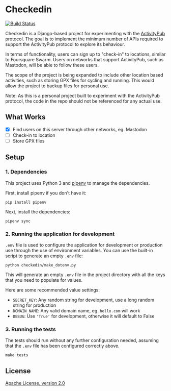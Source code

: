 # Checkedin

[![Build Status](https://travis-ci.org/victorneo/checkedin.svg?branch=master)](https://travis-ci.org/victorneo/checkedin)

Checkedin is a Django-based project for experimenting with the [ActivityPub][1]
protocol. The goal is to implement the minimum number of APIs required to
support the ActivityPub protocol to explore its behaviour.

In terms of functionality, users can sign up to "check-in" to locations,
similar to Foursquare Swarm. Users on networks that support ActivityPub, such
as Mastodon, will be able to follow these users.

The scope of the project is being expanded to include other location based
activities, such as storing GPX files for cycling and running. This would allow
the project to backup files for personal use.

Note: As this is a personal project built to experiment with the ActivityPub protocol,
the code in the repo should not be referenced for any actual use.

## What Works

- [x] Find users on this server through other networks, eg. Mastodon
- [ ] Check-in to location
- [ ] Store GPX files

## Setup

### 1. Dependencies

This project uses Python 3 and [pipenv][2] to manage the dependencies.

First, install pipenv if you don't have it:

```
pip install pipenv
```

Next, install the dependencies:

```
pipenv sync
```

### 2. Running the application for development

`.env` file is used to configure the application for development or production
use through the use of environment variables. You can use the built-in script
to generate an empty `.env` file:

```
python checkedin/make_dotenv.py
```

This will generate an empty `.env` file in the project directory with all the keys
that you need to populate for values.

Here are some recommended value settings:

- `SECRET_KEY`: Any random string for development, use a long random string for production
- `DOMAIN_NAME`: Any valid domain name, eg. `hello.com` will work
- `DEBUG`: Use `'True'` for development, otherwise it will default to False


### 3. Running the tests

The tests should run without any further configuration needed, assuming that
the `.env` file has been configured correctly above.

```
make tests
```

## License

[Apache License, version 2.0](LICENSE.md)


[1]: https://www.w3.org/TR/activitypub/
[2]: https://github.com/pypa/pipenv
